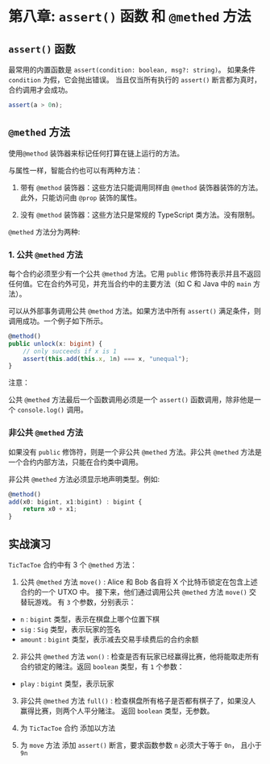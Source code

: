 # 第八章: `assert()` 函数 和 `@methed` 方法 


## `assert()` 函数

最常用的内置函数是 `assert(condition: boolean, msg?: string)`。 如果条件 `condition` 为假，它会抛出错误。 当且仅当所有执行的 `assert()` 断言都为真时，合约调用才会成功。 

```ts
assert(a > 0n);
```


## `@methed` 方法

使用`@method` 装饰器来标记任何打算在链上运行的方法。

与属性一样，智能合约也可以有两种方法：

1. 带有 `@method` 装饰器：这些方法只能调用同样由 `@method` 装饰器装饰的方法。此外，只能访问由 `@prop` 装饰的属性。

2. 没有 `@method` 装饰器：这些方法只是常规的 TypeScript 类方法。没有限制。

`@methed` 方法分为两种:

### 1. 公共 `@methed` 方法

每个合约必须至少有一个公共 `@method` 方法。它用 `public` 修饰符表示并且不返回任何值。它在合约外可见，并充当合约中的主要方法（如 C 和 Java 中的 `main` 方法）。

可以从外部事务调用公共 `@method` 方法。如果方法中所有 `assert()` 满足条件，则调用成功。一个例子如下所示。

```ts
@method()
public unlock(x: bigint) {
    // only succeeds if x is 1
    assert(this.add(this.x, 1n) === x, "unequal");
}
```

注意： 

公共 `@methed` 方法最后一个函数调用必须是一个 `assert()` 函数调用，除非他是一个 `console.log()` 调用。

### 非公共 `@methed` 方法

如果没有 `public` 修饰符，则是一个非公共 `@methed` 方法。非公共 `@methed` 方法是一个合约内部方法，只能在合约类中调用。

非公共 `@methed` 方法必须显示地声明类型。例如:

```js
@method()
add(x0: bigint, x1:bigint) : bigint {
    return x0 + x1;
}
```


## 实战演习

`TicTacToe` 合约中有 3 个 `@methed` 方法：

1. 公共 `@methed` 方法 `move()` : Alice 和 Bob 各自将 X 个比特币锁定在包含上述合约的一个 UTXO 中。 接下来，他们通过调用公共 `@methed` 方法 `move()` 交替玩游戏。 有 `3` 个参数，分别表示：

-  `n` : `bigint` 类型，表示在棋盘上哪个位置下棋
-  `sig` : `Sig` 类型，表示玩家的签名
-  `amount` : `bigint` 类型，表示减去交易手续费后的合约余额


2. 非公共 `@methed` 方法 `won()` : 检查是否有玩家已经赢得比赛，他将能取走所有合约锁定的赌注。返回 `boolean` 类型，有 `1` 个参数：

-  `play` : `bigint` 类型，表示玩家


3. 非公共 `@methed` 方法 `full()` : 检查棋盘所有格子是否都有棋子了，如果没人赢得比赛，则两个人平分赌注。 返回 `boolean` 类型，无参数。

1. 为 `TicTacToe` 合约 添加以方法

2. 为 `move` 方法 添加 `assert()` 断言，要求函数参数 `n` 必须大于等于 `0n`， 且小于 `9n`

